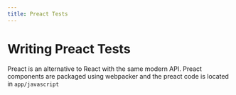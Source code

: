 ```yaml
---
title: Preact Tests
---
```


# Writing Preact Tests

Preact is an alternative to React with the same modern API. Preact components are packaged using webpacker and the preact code is located in `app/javascript`
